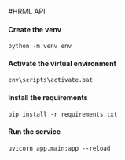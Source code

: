 #HRML API

#### Create the venv
```
python -m venv env
```

#### Activate the virtual environment
```
env\scripts\activate.bat
```

#### Install the requirements
```
pip install -r requirements.txt
```

#### Run the service
```
uvicorn app.main:app --reload
```
